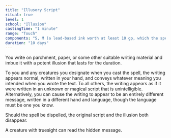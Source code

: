```yaml
---
title: "Illusory Script"
ritual: true
level: 1
school: "Illusion"
castingTime: "1 minute"
range: "Touch"
components: "S, M (a lead-based ink worth at least 10 gp, which the spell consumes)"
duration: "10 days"
---
```


You write on parchment, paper, or some other suitable writing material and imbue it with a potent illusion that lasts for the duration.

To you and any creatures you designate when you cast the spell, the writing appears normal, written in your hand, and conveys whatever meaning you intended when you wrote the text. To all others, the writing appears as if it were written in an unknown or magical script that is unintelligible. Alternatively, you can cause the writing to appear to be an entirely different message, written in a different hand and language, though the language must be one you know.

Should the spell be dispelled, the original script and the illusion both disappear.

A creature with truesight can read the hidden message.
